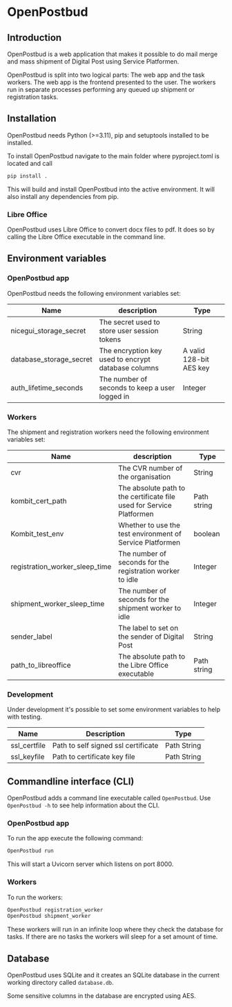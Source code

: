 # OpenPostbud

## Introduction

OpenPostbud is a web application that makes it possible to do mail merge and mass shipment of Digital Post
using Service Platformen.

OpenPostbud is split into two logical parts: The web app and the task workers.
The web app is the frontend presented to the user. The workers run in separate processes
performing any queued up shipment or registration tasks.

## Installation

OpenPostbud needs Python (>=3.11), pip and setuptools installed to be installed.

To install OpenPostbud navigate to the main folder where pyproject.toml is located and call

```bash
pip install .
```

This will build and install OpenPostbud into the active environment.
It will also install any dependencies from pip.

### Libre Office

OpenPostbud uses Libre Office to convert docx files to pdf.
It does so by calling the Libre Office executable in the command line.

## Environment variables

### OpenPostbud app

OpenPostbud needs the following environment variables set:

| Name                    | description                                         | Type                    |
| ----------------------- | --------------------------------------------------- | ----------------------- |
| nicegui_storage_secret  | The secret used to store user session tokens        | String                  |
| database_storage_secret | The encryption key used to encrypt database columns | A valid 128-bit AES key |
| auth_lifetime_seconds   | The number of seconds to keep a user logged in      | Integer                 |

### Workers

The shipment and registration workers need the following environment variables set:

| Name                           | description                                                           | Type        |
| ------------------------------ | --------------------------------------------------------------------- | ----------- |
| cvr                            | The CVR number of the organisation                                    | String      |
| kombit_cert_path               | The absolute path to the certificate file used for Service Platformen | Path string |
| Kombit_test_env                | Whether to use the test environment of Service Platformen             | boolean     |
| registration_worker_sleep_time | The number of seconds for the registration worker to idle             | Integer     |
| shipment_worker_sleep_time     | The number of seconds for the shipment worker to idle                 | Integer     |
| sender_label                   | The label to set on the sender of Digital Post                        | String      |
| path_to_libreoffice            | The absolute path to the Libre Office executable                      | Path string |

### Development

Under development it's possible to set some environment variables to help with testing.

| Name         | Description                         | Type        |
| ------------ | ----------------------------------- | ----------- |
| ssl_certfile | Path to self signed ssl certificate | Path String |
| ssl_keyfile  | Path to certificate key file        | Path String |

## Commandline interface (CLI)

OpenPostbud adds a command line executable called `OpenPostbud`.
Use `OpenPostbud -h` to see help information about the CLI.

### OpenPostbud app

To run the app execute the following command:

```bash
OpenPostbud run
```

This will start a Uvicorn server which listens on port 8000.

### Workers

To run the workers:

```bash
OpenPostbud registration_worker
OpenPostbud shipment_worker
```

These workers will run in an infinite loop where they check the database for tasks. If there are no tasks the
workers will sleep for a set amount of time.

## Database

OpenPostbud uses SQLite and it creates an SQLite database in the current working directory called `database.db`.

Some sensitive columns in the database are encrypted using AES.
